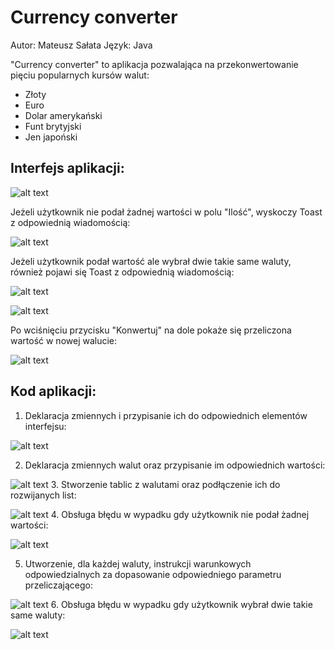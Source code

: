 # Currency converter
Autor: Mateusz Sałata
Język: Java

"Currency converter" to aplikacja pozwalająca na przekonwertowanie pięciu popularnych kursów walut:
* Złoty
* Euro
* Dolar amerykański
* Funt brytyjski
* Jen japoński

## Interfejs aplikacji: ##
![alt text](https://github.com/mateuszsalata1108/Konwerter_walut/blob/master/Screenshots/ss1.png?raw=true)

Jeżeli użytkownik nie podał żadnej wartości w polu "Ilość", wyskoczy Toast z odpowiednią wiadomością:

![alt text](https://github.com/mateuszsalata1108/Konwerter_walut/blob/master/Screenshots/ss2.png?raw=true)

Jeżeli użytkownik podał wartość ale wybrał dwie takie same waluty, również pojawi się Toast z odpowiednią wiadomością:

![alt text](https://github.com/mateuszsalata1108/Konwerter_walut/blob/master/Screenshots/ss4.png?raw=true)

![alt text](https://github.com/mateuszsalata1108/Konwerter_walut/blob/master/Screenshots/ss5.png?raw=true)

Po wciśnięciu przycisku "Konwertuj" na dole pokaże się przeliczona wartość w nowej walucie:

![alt text](https://github.com/mateuszsalata1108/Konwerter_walut/blob/master/Screenshots/ss6.png?raw=true)

## Kod aplikacji: ##
1. Deklaracja zmiennych i przypisanie ich do odpowiednich elementów interfejsu:

![alt text](https://github.com/mateuszsalata1108/Konwerter_walut/blob/master/Screenshots/code1.png?raw=true)

2. Deklaracja zmiennych walut oraz przypisanie im odpowiednich wartości:

![alt text](https://github.com/mateuszsalata1108/Konwerter_walut/blob/master/Screenshots/code2.png?raw=true)
3. Stworzenie tablic z walutami oraz podłączenie ich do rozwijanych list:

![alt text](https://github.com/mateuszsalata1108/Konwerter_walut/blob/master/Screenshots/code3.png?raw=true)
4. Obsługa błędu w wypadku gdy użytkownik nie podał żadnej wartości:

![alt text](https://github.com/mateuszsalata1108/Konwerter_walut/blob/master/Screenshots/code4.png?raw=true)

5. Utworzenie, dla każdej waluty, instrukcji warunkowych odpowiedzialnych za dopasowanie odpowiedniego parametru przeliczającego:

![alt text](https://github.com/mateuszsalata1108/Konwerter_walut/blob/master/Screenshots/code5.png?raw=true)
6. Obsługa błędu w wypadku gdy użytkownik wybrał dwie takie same waluty:

![alt text](https://github.com/mateuszsalata1108/Konwerter_walut/blob/master/Screenshots/code6.png?raw=true)






